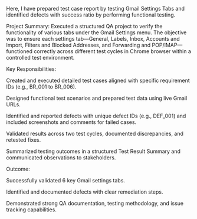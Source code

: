 Here, I have prepared test case report by testing Gmail Settings Tabs and identified defects with success ratio by performing functional testing. 

Project Summary:
Executed a structured QA project to verify the functionality of various tabs under the Gmail Settings menu. The objective was to ensure each settings tab—General, Labels, Inbox, Accounts and Import, Filters and Blocked Addresses, and Forwarding and POP/IMAP—functioned correctly across different test cycles in Chrome browser within a controlled test environment.

Key Responsibilities:

Created and executed detailed test cases aligned with specific requirement IDs (e.g., BR_001 to BR_006).

Designed functional test scenarios and prepared test data using live Gmail URLs.

Identified and reported defects with unique defect IDs (e.g., DEF_001) and included screenshots and comments for failed cases.

Validated results across two test cycles, documented discrepancies, and retested fixes.

Summarized testing outcomes in a structured Test Result Summary and communicated observations to stakeholders.

Outcome:

Successfully validated 6 key Gmail settings tabs.

Identified and documented defects with clear remediation steps.

Demonstrated strong QA documentation, testing methodology, and issue tracking capabilities.
